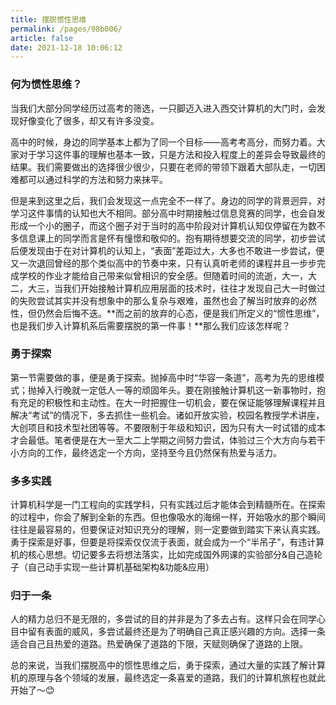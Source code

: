 ```yaml
---
title: 摆脱惯性思维
permalink: /pages/98b006/
article: false
date: 2021-12-18 10:06:12
---
```




### 何为惯性思维？

当我们大部分同学经历过高考的筛选，一只脚迈入进入西交计算机的大门时，会发现好像变化了很多，却又有许多没变。

高中的时候，身边的同学基本上都为了同一个目标——高考考高分，而努力着。大家对于学习这件事的理解也基本一致，只是方法和投入程度上的差异会导致最终的结果。我们需要做出的选择很少很少，只要在老师的带领下跟着大部队走，一切困难都可以通过科学的方法和努力来抹平。



但是来到这里之后，我们会发现这一点完全不一样了。身边的同学的背景迥异，对学习这件事情的认知也大不相同。部分高中时期接触过信息竞赛的同学，也会自发形成一个小的圈子，而这个圈子对于当时的高中阶段对计算机认知仅停留在为数不多信息课上的同学而言是怀有憧憬和敬仰的。抱有期待想要交流的同学，初步尝试后便发现由于在对计算机的认知上，“表面”差距过大，大多也不敢进一步尝试，便又一次退回曾经的那个类似高中的节奏中来，只有认真听老师的课程并且一步步完成学校的作业才能给自己带来似曾相识的安全感。但随着时间的流逝，大一，大二，大三，当我们开始接触计算机应用层面的技术时，往往才发现自己大一时做过的失败尝试其实并没有想象中的那么复杂与艰难，虽然也会了解当时放弃的必然性，但仍然会后悔不迭。**而之前的放弃的心态，便是我们所定义的“惯性思维”，也是我们步入计算机系后需要摆脱的第一件事！**那么我们应该怎样呢？



### 勇于探索

第一节需要做的事，便是勇于探索。抛掉高中时“华容一条道”，高考为先的思维模式；抛掉入行晚就一定低人一等的顽固年头。要在刚接触计算机这一新事物时，抱有充足的积极性和主动性。在大一时把握住一切机会，要在保证能够理解课程并且解决“考试”的情况下，多去抓住一些机会。诸如开放实验，校园名教授学术讲座，大创项目和技术型社团等等。不要限制于年级和知识，因为只有大一时试错的成本才会最低。笔者便是在大一至大二上学期之间努力尝试，体验过三个大方向与若干小方向的工作，最终选定一个方向，坚持至今且仍然保有热爱与活力。



### 多多实践

计算机科学是一门工程向的实践学科，只有实践过后才能体会到精髓所在。在探索的过程中，你会了解到全新的东西。但也像吸水的海绵一样，开始吸水的那个瞬间往往是最容易的，但要保证对知识充分的理解，则一定要做到踏实下来认真实践。勇于探索是好事，但要是将探索仅仅流于表面，就会成为一个“半吊子”，有违计算机的核心思想。切记要多去将想法落实，比如完成国外网课的实验部分&自己造轮子（自己动手实现一些计算机基础架构&功能&应用）



### 归于一条

人的精力总归不是无限的，多尝试的目的并非是为了多去占有。这样只会在同学心目中留有表面的威风，多尝试最终还是为了明确自己真正感兴趣的方向。选择一条适合自己且热爱的道路。热爱确保了道路的下限，天赋则确保了道路的上限。



总的来说，当我们摆脱高中的惯性思维之后，勇于探索，通过大量的实践了解计算机的原理与各个领域的发展，最终选定一条喜爱的道路，我们的计算机旅程也就此开始了～:blush:







